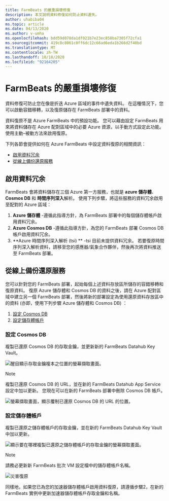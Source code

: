 ```yaml
---
title: FarmBeats 的嚴重損壞修復
description: 本文說明資料修復如何防止資料遺失。
author: uhabiba04
ms.topic: article
ms.date: 04/13/2020
ms.author: v-umha
ms.openlocfilehash: bdd59d078da1df021b7e23ec858ba7305f72cfa1
ms.sourcegitcommit: 419c8c8061c0ff6dc12c66ad6eda1b266d2f40bd
ms.translationtype: MT
ms.contentlocale: zh-TW
ms.lasthandoff: 10/18/2020
ms.locfileid: "92164205"
---
```

# <a name="disaster-recovery-for-farmbeats"></a>FarmBeats 的嚴重損壞修復

資料修復可防止您在像是折迭 Azure 區域的事件中遺失資料。 在這種情況下，您可以啟動容錯移轉，以及復原儲存在 FarmBeats 部署中的資料。

資料復原不是 Azure FarmBeats 中的預設功能。 您可以藉由設定 FarmBeats 用來將資料儲存在 Azure 配對區域中的必要 Azure 資源，以手動方式設定此功能。 使用主動–被動方法來啟用復原。

下列各節會提供如何在 Azure FarmBeats 中設定資料復原的相關資訊：

- [啟用資料冗余](#enable-data-redundancy)
- [從線上備份還原服務](#restore-service-from-online-backup)


## <a name="enable-data-redundancy"></a>啟用資料冗余

FarmBeats 會將資料儲存在三個 Azure 第一方服務，也就是 **azure 儲存體**、 **Cosmos DB** 和 **時間序列深入**解析。 使用下列步驟，將這些服務的資料冗余啟用至配對的 Azure 區域：

1.  **Azure 儲存體** -遵循此指導方針，為 FarmBeats 部署中的每個儲存體帳戶啟用資料冗余。
2.  **Azure Cosmos DB** -遵循此指導方針，為您的 FarmBeats 部署 Cosmos DB 帳戶啟用資料冗余。
3.  **Azure 時間序列深入解析 (tsi) ** -tsi 目前未提供資料冗余。 若要復原時間序列深入解析資料，請移至您的感應器/氣象合作夥伴，然後再次將資料推送至 FarmBeats 部署。

## <a name="restore-service-from-online-backup"></a>從線上備份還原服務

您可以針對您的 FarmBeats 部署，起始每個上述資料存放區所儲存的容錯移轉和復原資料。 復原 Azure 儲存體和 Cosmos DB 的資料之後，請在 Azure 配對區域中建立另一個 FarmBeats 部署，然後將新的部署設定為使用還原資料存放區中的資料 (亦即，使用下列步驟 Azure 儲存體和 Cosmos DB) ：

1. [設定 Cosmos DB](#configure-cosmos-db)
2. [設定儲存體帳戶](#configure-storage-account)


### <a name="configure-cosmos-db"></a>設定 Cosmos DB

複製已還原 Cosmos DB 的存取金鑰，並更新新的 FarmBeats Datahub Key Vault。


  ![醒目顯示存取金鑰複本之位置的螢幕擷取畫面。](./media/disaster-recovery-for-farmbeats/key-vault-secrets.png)

> [!NOTE]
> 複製已還原 Cosmos DB 的 URL，並在新的 FarmBeats Datahub App Service 設定中加以更新。 您現在可以在新的 FarmBeats 部署中刪除 Cosmos DB 帳戶。

  ![螢幕擷取畫面，顯示覆制已還原 Cosmos DB 的 URL 的位置。](./media/disaster-recovery-for-farmbeats/configuration.png)

### <a name="configure-storage-account"></a>設定儲存體帳戶

複製已還原之儲存體帳戶的存取金鑰，並在新的 FarmBeats Datahub Key Vault 中加以更新。

![顯示要在哪裡複製已還原之儲存體帳戶的存取金鑰的螢幕擷取畫面。](./media/disaster-recovery-for-farmbeats/key-vault-7-secrets.png)

>[!NOTE]
> 請務必更新新 FarmBeats 批次 VM 設定檔中的儲存體帳戶名稱。

![災害復原](./media/disaster-recovery-for-farmbeats/batch-prep-files.png)

同樣地，如果您已為您的加速器儲存體帳戶啟用資料復原，請遵循步驟2，在新的 FarmBeats 實例中更新加速器儲存體帳戶存取金鑰和名稱。
